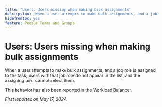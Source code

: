 ```yaml
---
title: "Users: Users missing when making bulk assignments"
description: "When a user attempts to make bulk assignments, and a job role is assigned to the task, users with that job role do not appear in the list, and the assigning user cannot select them. "
hidefromtoc: yes
feature: People Teams and Groups
---
```


# Users: Users missing when making bulk assignments

When a user attempts to make bulk assignments, and a job role is assigned to the task, users with that job role do not appear in the list, and the assigning user cannot select them. 

This behavior has also been reported in the Workload Balancer.

_First reported on May 17, 2024._
